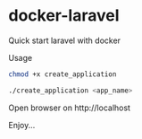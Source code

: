 # docker-laravel
Quick start laravel with docker


Usage

```bash
chmod +x create_application

./create_application <app_name>
```

Open browser on http://localhost

Enjoy...
